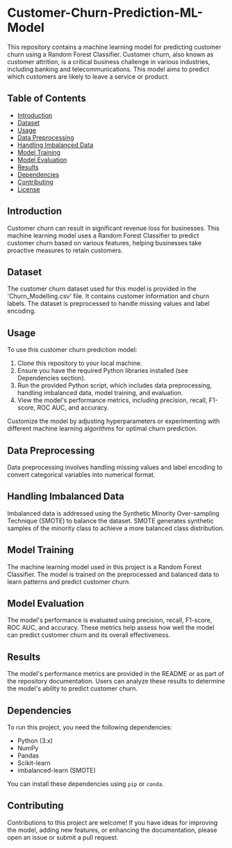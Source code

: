 # Customer-Churn-Prediction-ML-Model
This repository contains a machine learning model for predicting customer churn using a Random Forest Classifier. Customer churn, also known as customer attrition, is a critical business challenge in various industries, including banking and telecommunications. This model aims to predict which customers are likely to leave a service or product.

## Table of Contents
- [Introduction](#introduction)
- [Dataset](#dataset)
- [Usage](#usage)
- [Data Preprocessing](#data-preprocessing)
- [Handling Imbalanced Data](#handling-imbalanced-data)
- [Model Training](#model-training)
- [Model Evaluation](#model-evaluation)
- [Results](#results)
- [Dependencies](#dependencies)
- [Contributing](#contributing)
- [License](#license)

## Introduction

Customer churn can result in significant revenue loss for businesses. This machine learning model uses a Random Forest Classifier to predict customer churn based on various features, helping businesses take proactive measures to retain customers.

## Dataset

The customer churn dataset used for this model is provided in the 'Churn_Modelling.csv' file. It contains customer information and churn labels. The dataset is preprocessed to handle missing values and label encoding.

## Usage

To use this customer churn prediction model:

1. Clone this repository to your local machine.
2. Ensure you have the required Python libraries installed (see Dependencies section).
3. Run the provided Python script, which includes data preprocessing, handling imbalanced data, model training, and evaluation.
4. View the model's performance metrics, including precision, recall, F1-score, ROC AUC, and accuracy.

Customize the model by adjusting hyperparameters or experimenting with different machine learning algorithms for optimal churn prediction.

## Data Preprocessing

Data preprocessing involves handling missing values and label encoding to convert categorical variables into numerical format.

## Handling Imbalanced Data

Imbalanced data is addressed using the Synthetic Minority Over-sampling Technique (SMOTE) to balance the dataset. SMOTE generates synthetic samples of the minority class to achieve a more balanced class distribution.

## Model Training

The machine learning model used in this project is a Random Forest Classifier. The model is trained on the preprocessed and balanced data to learn patterns and predict customer churn.

## Model Evaluation

The model's performance is evaluated using precision, recall, F1-score, ROC AUC, and accuracy. These metrics help assess how well the model can predict customer churn and its overall effectiveness.

## Results

The model's performance metrics are provided in the README or as part of the repository documentation. Users can analyze these results to determine the model's ability to predict customer churn.

## Dependencies

To run this project, you need the following dependencies:

- Python (3.x)
- NumPy
- Pandas
- Scikit-learn
- imbalanced-learn (SMOTE)

You can install these dependencies using `pip` or `conda`.

## Contributing

Contributions to this project are welcome! If you have ideas for improving the model, adding new features, or enhancing the documentation, please open an issue or submit a pull request.
